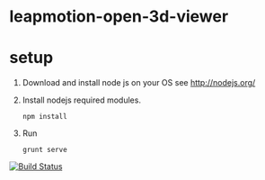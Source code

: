 leapmotion-open-3d-viewer
=========================


# setup

1. Download and install node js on your OS see http://nodejs.org/
2. Install nodejs required modules.

    ```
    npm install
    ```
3. Run
    ```
    grunt serve
    ```
[![Build Status](https://travis-ci.org/TonyMtz/leapmotion-open-3d-viewer.svg)](https://travis-ci.org/TonyMtz/leapmotion-open-3d-viewer)
